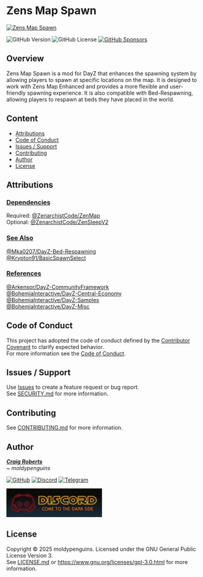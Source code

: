 # Zens Map Spawn
[![Zens Map Spawn][banner-img]][github-href]

![GitHub Version](https://img.shields.io/github/v/tag/moldypenguins/ZenMapSpawn?include_prereleases&sort=semver&style=for-the-badge&logo=github&label=version)
![GitHub License](https://img.shields.io/github/license/moldypenguins/ZenMapSpawn?style=for-the-badge&logo=github)
[![GitHub Sponsors][sponsors-src]][sponsors-href]

## Overview
Zens Map Spawn is a mod for DayZ that enhances the spawning system by allowing players to spawn at specific locations on the map. 
It is designed to work with Zens Map Enhanced and provides a more flexible and user-friendly spawning experience. 
It is also compatible with Bed-Respawning, allowing players to respawn at beds they have placed in the world.

## Content
- [Attributions](#attributions)
- [Code of Conduct](#code-of-conduct)
- [Issues / Support](#issues-/-support)
- [Contributing](#contributing)
- [Author](#author)
- [License](#license)


## Attributions

### <ins>Dependencies</ins>
Required: [@ZenarchistCode/ZenMap](https://github.com/ZenarchistCode/ZenMap)  
Optional: [@ZenarchistCode/ZenSleepV2](https://github.com/ZenarchistCode/ZenSleepV2)

### <ins>See Also</ins>
[@Mka0207/DayZ-Bed-Respawning](https://github.com/Mka0207/DayZ-Bed-Respawning)  
[@Krypton91/BasicSpawnSelect](https://github.com/Krypton91/BasicSpawnSelect)  

### <ins>References</ins>
[@Arkensor/DayZ-CommunityFramework](https://github.com/Arkensor/DayZ-CommunityFramework)  
[@BohemiaInteractive/DayZ-Central-Economy](https://github.com/BohemiaInteractive/DayZ-Central-Economy)  
[@BohemiaInteractive/DayZ-Samples](https://github.com/BohemiaInteractive/DayZ-Samples)  
[@BohemiaInteractive/DayZ-Misc](https://github.com/BohemiaInteractive/DayZ-Misc)  

## Code of Conduct
This project has adopted the code of conduct defined by the [Contributor Covenant](http://contributor-covenant.org/) to clarify expected behavior.  
For more information see the [Code of Conduct](CODE_OF_CONDUCT.md).

## Issues / Support
Use [Issues](https://github.com/moldypenguins/ZenMapSpawn/issues) to create a feature request or bug report.  
See [SECURITY.md](SECURITY.md) for more information.  

## Contributing
See [CONTRIBUTING.md](CONTRIBUTING.md) for more information.  

## Author
<ins>_**Craig Roberts**_</ins>  
 ~ _moldypenguins_

[![GitHub][moldypenguins-github]](https://github.com/moldypenguins)
[![Discord][moldypenguins-discord]](https://discordapp.com/users/346771877211144194)
[![Telegram][moldypenguins-telegram]](https://t.me/moldypenguins)

[![Join Discord][discord-img]](https://discord.gg/WrDPtDh)

## License
Copyright © 2025 moldypenguins. Licensed under the GNU General Public License Version 3.  
See [LICENSE.md](LICENSE.md) or https://www.gnu.org/licenses/gpl-3.0.html for more information.


<!-- Media -->
[github-href]: https://github.com/moldypenguins/ZenMapSpawn
[banner-img]: https://github.com/moldypenguins/ZenMapSpawn/blob/main/.github/banner.png
[sponsors-href]: https://github.com/sponsors/moldypenguins
[sponsors-src]: https://img.shields.io/badge/sponsor-30363D?style=for-the-badge&logo=GitHub-Sponsors&logoColor=EA4AAA
[moldypenguins-github]: https://img.shields.io/badge/moldypenguins-6e5494?labelColor=555555&logo=github&style=for-the-badge
[moldypenguins-discord]: https://img.shields.io/badge/@moldypenguins-5865F2?labelColor=555555&logo=discord&style=for-the-badge
[moldypenguins-telegram]: https://img.shields.io/badge/@moldypenguins-27A7E7?labelColor=555555&logo=telegram&style=for-the-badge
[discord-img]: https://github.com/moldypenguins/ZenMapSpawn/blob/main/.github/discord.png


